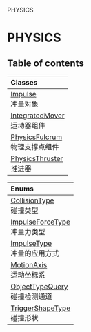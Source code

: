 PHYSICS

# PHYSICS <Badge type="tip" text="Groups" /> <Score text="PHYSICS" />

## Table of contents
| Classes |
| :-----|
| [Impulse](../classes/mw.Impulse.md) <br> 冲量对象 |
| [IntegratedMover](../classes/mw.IntegratedMover.md) <br> 运动器组件 |
| [PhysicsFulcrum](../classes/mw.PhysicsFulcrum.md) <br> 物理支撑点组件 |
| [PhysicsThruster](../classes/mw.PhysicsThruster.md) <br> 推进器 |


| Enums |
| :-----|
| [CollisionType](../enums/mw.CollisionType.md) <br> 碰撞类型 |
| [ImpulseForceType](../enums/mw.ImpulseForceType.md) <br> 冲量力类型 |
| [ImpulseType](../enums/mw.ImpulseType.md) <br> 冲量的应用方式 |
| [MotionAxis](../enums/mw.MotionAxis.md) <br> 运动坐标系 |
| [ObjectTypeQuery](../enums/mw.ObjectTypeQuery.md) <br> 碰撞检测通道 |
| [TriggerShapeType](../enums/mw.TriggerShapeType.md) <br> 碰撞形状 |

